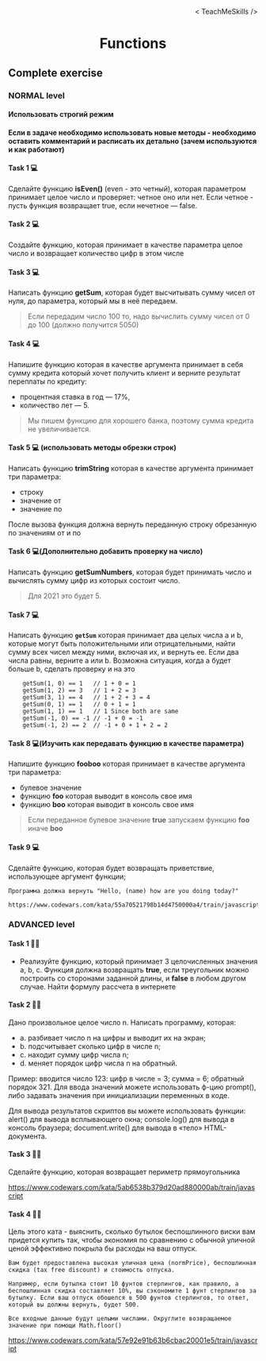 <p align='right'>< TeachMeSkills /></p>
<h1 align='center'>Functions</h1>

## Complete exercise

### NORMAL level

#### Использовать строгий режим
#### Если в задаче необходимо использовать новые методы - необходимо оставить комментарий и расписать их детально (зачем используются и как работают)

#### Task 1 💻
Сделайте функцию **isEven()** (even - это четный), которая параметром
принимает целое число и проверяет: четное оно или нет. Если четное - пусть
функция возвращает true, если нечетное — false.

#### Task 2 💻
Создайте функцию, которая принимает в качестве параметра целое число и возвращает количество цифр в этом числе

#### Task 3 💻

Написать функцию **getSum**, которая будет высчитывать сумму чисел от нуля, до параметра, который мы в неё передаем. 

> Если передадим число 100 то, надо вычислить сумму чисел от 0 до 100 (должно получится 5050)

#### Task 4 💻

Напишите функцию которая в качестве аргумента принимает в себя сумму кредита который хочет получить клиент и верните результат переплаты по кредиту:

+ процентная ставка в год — 17%,
+ количество лет — 5.

> Мы пишем функцию для хорошего банка, поэтому сумма кредита не увеличивается.

#### Task 5 💻  (использовать методы обрезки строк)

Написать функцию **trimString** которая в качестве аргумента принимает три параметра:
+ строку
+ значение от
+ значение по

После вызова функция должна вернуть переданную строку обрезанную по значениям от и по

#### Task 6 💻(Дополнительно добавить проверку на число)

Написать функцию **getSumNumbers**, которая будет принимать число и вычислять сумму цифр из которых состоит число.

> Для 2021 это будет 5.

#### Task 7 💻

Написать функцию **`getSum`** которая принимает два целых числа a и b, которые могут быть положительными или отрицательными, найти сумму всех чисел между ними, включая их, и вернуть ее. Если два числа равны, верните a или b. Возможна ситуация, когда a будет больше b, сделать проверку и на это

```
    getSum(1, 0) == 1   // 1 + 0 = 1
    getSum(1, 2) == 3   // 1 + 2 = 3
    getSum(3, 1) == 4   // 1 + 2 + 3 = 4
    getSum(0, 1) == 1   // 0 + 1 = 1
    getSum(1, 1) == 1   // 1 Since both are same
    getSum(-1, 0) == -1 // -1 + 0 = -1
    getSum(-1, 2) == 2  // -1 + 0 + 1 + 2 = 2
```

#### Task 8 💻(Изучить как передавать функцию в качестве параметра)

Напишите функцию **fooboo** которая принимает в качестве аргумента три параметра:

+ булевое значение
+ функцию **foo** которая выводит в консоль свое имя
+ функцию **boo** которая выводит в консоль свое имя

> Если переданное булевое значение **true** запускаем функцию **foo** иначе **boo**


#### Task 9 💻 
Сделайте функцию, которая будет возвращать приветствие, использующее аргумент функции;

    Программа должна вернуть "Hello, (name) how are you doing today?"

    https://www.codewars.com/kata/55a70521798b14d4750000a4/train/javascript

### ADVANCED level

#### Task 1 👨‍🏫 

+ Реализуйте функцию, который принимает 3 целочисленных значения a, b, c. Функция должна возвращать **true**, если треугольник можно построить со сторонами заданной длины, и **false** в любом другом случае. Найти формулу рассчета в интернете

#### Task 2 👨‍🏫 
Дано произвольное целое число n. Написать программу, которая:

+ a. разбивает число n на цифры и выводит их на экран;
+ b. подсчитывает сколько цифр в числе n;
+ c. находит сумму цифр числа n;
+ d. меняет порядок цифр числа n на обратный.

Пример: вводится число 123: цифр в числе = 3; сумма = 6; обратный порядок 321.
Для ввода значений можете использовать ф-цию prompt(), либо задавать значения при
инициализации переменных в коде.

Для вывода результатов скриптов вы можете использовать функции: alert() для вывода
всплывающего окна; console.log() для вывода в консоль браузера; document.write() для вывода в «тело» HTML-документа.

#### Task 3 👨‍🏫 
Сделайте функцию, которая возвращает периметр прямоугольника

https://www.codewars.com/kata/5ab6538b379d20ad880000ab/train/javascript

#### Task 4 👨‍🏫 
Цель этого ката - выяснить, сколько бутылок беспошлинного виски вам придется купить так, чтобы экономия по сравнению с обычной уличной ценой эффективно покрыла бы расходы на ваш отпуск.

    Вам будет предоставлена высокая уличная цена (normPrice), беспошлинная скидка (tax free discount) и стоимость отпуска.

    Например, если бутылка стоит 10 фунтов стерлингов, как правило, а беспошлинная скидка составляет 10%, вы сэкономите 1 фунт стерлингов за бутылку. Если ваш отпуск обошелся в 500 фунтов стерлингов, то ответ, который вы должны вернуть, будет 500.

    Все входные данные будут целыми числами. Округлите возвращаемое значение при помощи Math.floor()

https://www.codewars.com/kata/57e92e91b63b6cbac20001e5/train/javascript

